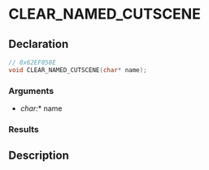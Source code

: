# CLEAR_NAMED_CUTSCENE

## Declaration
```cpp
// 0x62EF058E
void CLEAR_NAMED_CUTSCENE(char* name);
```

### Arguments
- **char*:** name

### Results

## Description
